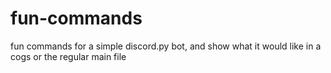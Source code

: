 # fun-commands
fun commands for a simple discord.py bot, and show what it would like in a cogs or the regular main file
